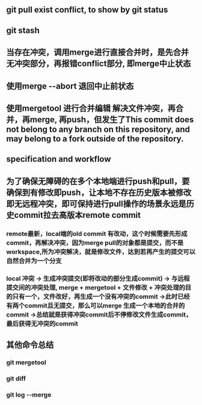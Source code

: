 ## git pull exist conflict, to show by git status

## git stash 

## 当存在冲突，调用merge进行直接合并时，是先合并无冲突部分，再报错conflict部分, 即merge中止状态

## 使用merge --abort 退回中止前状态


## 使用mergetool 进行合并编辑 解决文件冲突，再合并，再merge, 再push，但发生了This commit does not belong to any branch on this repository, and may belong to a fork outside of the repository. 

## specification and workflow 
## 为了确保无障碍的在多个本地端进行push和pull，要确保到有修改即push，让本地不存在历史版本被修改即无远程冲突，即可保持进行pull操作的场景永远是历史commit拉去高版本remote commit
### remote最新，local端的old commit 有改动，这个时候需要先形成commit，再解决冲突，因为merge pull的对象都是提交，而不是workspace,所为冲突解决，就是修改文件，达到若再产生的提交可以自然合并为一个分支
### local 冲突 -> 生成冲突提交(即将改动的部分生成commit) -> 与远程提交间的冲突处理, merge + mergetool + 文件修改 + 冲突处理的目的只有一个，文件改好，再生成一个没有冲突的commit ->此时已经有两个commit且无提交，那么可以merge 生成一个本地的合并的commit ->总结就是获得冲突commit后不停修改文件生成commit，最后获得无冲突的commit


## 其他命令总结
### git mergetool
### git diff
### git log --merge